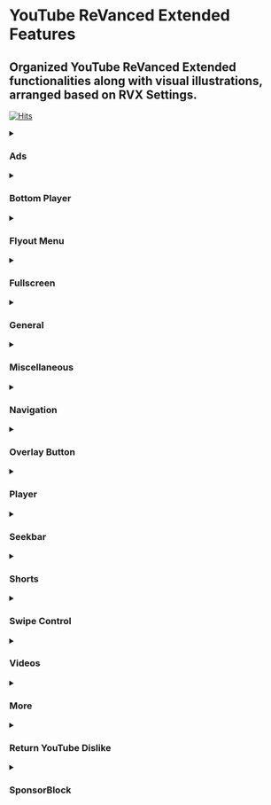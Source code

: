 # YouTube ReVanced Extended Features


## Organized YouTube ReVanced Extended functionalities along with visual illustrations, arranged based on RVX Settings.

[![Hits](https://hits.sh/github.com/kazimmt/rvx-features/hits.svg)](https://hits.sh/github.com/kazimmt/rvx-features/hits/)

<details>
<summary>

### Ads</summary>
<img src="/assets/youtube/header/ads.jpg" >
  
**Hide general ads**
>Removes general ads.
<img src="/assets/youtube/ads/hide-general-ads.jpg" >

**Hide image shelf**
>Hides image shelves from YouTube Feed
<img src="/assets/youtube/ads/hide-image-shelf.jpg" >

**Hide merchandise shelf**
>Hides merchandise ads from feed.
<img src="/assets/youtube/ads/hide-merchandise-shelf.jpg" >

**Hide paid promotion banner**
>Hides paid promotion banner from video
<img src="/assets/youtube/ads/hide-paid-promotion-banner.jpg" >

**Hide self sponsored cards**
>Hides self sponsored cards under video info.
<img src="/assets/youtube/ads/hide-self-sponsored-card.jpg" >

**View product Banner**
>Hides View products Banner from Video Player
<img src="/assets/youtube/ads/hide-view-products-banner.jpg" >

**Web search result**
>Hides web search results from search feed.
<img src="/assets/youtube/ads/hide-web-search-result.jpg" >

**Hide video ads**
>Removes ads in the video player.
<img src="/assets/youtube/ads/hide-video-ads.jpg" >

**Hide get premium**
>Hides the YouTube Premium promotion banner between the player and video description.
<img src="/assets/youtube/ads/hide-get-premium.jpg" >
</details>

<details>
<summary>

### Bottom Player</summary>
<img src="/assets/youtube/header/bottom-player.jpg" >

**Button container**

**Hide button container**
>Adds the options to hide action buttons under a video.
<img src="/assets/youtube/bottom-player/hide-button-container.jpg" >

**Comments**

**Hide channel guidelines**
>Hide community guidelines from comments.
<img src="/assets/youtube/bottom-player/hide-channel-guidelines.jpg" >

**Hide comments section**
>Adds options to hide comment component under a video.
<img src="/assets/youtube/bottom-player/hide-comment-section.jpg" >

**Hide thanks button**
>Hides super thanks button from comments.
<img src="/assets/youtube/bottom-player/hide-thanks-button.jpg" >

**Hide preview comment**
>Hides preview from comments
<img src="/assets/youtube/bottom-player/hide-preview-comment.jpg" >
</details>

<details>
<summary>

### Flyout Menu</summary>
<img src="/assets/youtube/header/flyout-menu.jpg" >

**Feed flyout panel**

**Hide feed flyout menu**
>Hides components from feed flyout menu.
<img src="/assets/youtube/flyout-menu/hide-feed-flyout-menu.jpg" >

**Player flyout panel**

**Enable old quality layout**
>Enables the original quality flyout menu.
<img src="/assets/youtube/flyout-menu/enable-old-quality-layout.jpg" >

**Hide flyout panel**
>Adds options to hide player settings flyout panel.
<img src="/assets/youtube/flyout-menu/hide-flyout-panel.jpg" >
</details>

<details>
<summary>

### Fullscreen</summary>
<img src="/assets/youtube/header/fullscreen.jpg" >

**Hide autoplay preview**
>Hides the autoplay preview container in the fullscreen.
<img src="/assets/youtube/fullscreen/hide-autoplay-preview.jpg" >

**Hide endscreen overlay**
>Hides endscreen overlay when swiping up while in fullscreen and at the end of videos.
<img src="/assets/youtube/fullscreen/hide-endscreen-overlay.jpg" >

**Hide fullscreen panels**
>Hides video description and comments panel in fullscreen view.
<img src="/assets/youtube/fullscreen/hide-fullscreen-panels.jpg" >

**Quick actions**

**Hide quick actions container**
>Adds the options to hide quick actions components in the fullscreen.
<img src="/assets/youtube/fullscreen/hide-quick-actions-container.jpg" >
```You can also hide them separately.```

**Experimental Flags**

**Enable compact controls overlay**
>Compact all control overlay in fullscressn.
<img src="/assets/youtube/fullscreen/enable-compact-controls-overlay.jpg"
</details>

<details>
<summary>

### General</summary>
<img src="/assets/youtube/header/general.jpg" >

**Disable forced auto captions**
>Disable forced captions from being automatically enabled.
<img src="/assets/youtube/general/disable-forced-auto-caption.jpg" >

**Enable tablet mini player**
>Enables the tablet mini player layout.
<img src="/assets/youtube/general/enable-tablet-mini-player.jpg" >

**Enable wide search bar**
>Replaces the search icon with a wide search bar. This will hide the YouTube logo when active.
<img src="/assets/youtube/general/enable-wide-search-bar.jpg" >

**Hide account menu**
>Hide account menu elements.
<img src="/assets/youtube/general/hide-account-menu-elements.jpg" >

**Hide auto player popup panels**
>Hide automatic popup panels (playlist or live chat) on video player.
<img src="/assets/youtube/general/hide-auto-player-popup.jpg" >

**Hide category bar**
>Hide the category bar at the top of the feed, at the top of related videos & from search result.
<img src="/assets/youtube/general/hide-category-bar.jpg" >

**Hide channel avatar section**
>Hides the channel avatar section of the subscription feed.
<img src="/assets/youtube/general/hide-channel-avatar-section.jpg" >

**Hide crowdfunding box**
>Hides the crowdfunding box between the player and video description.
<img src="/assets/youtube/general/hide-crowdfunding-box.jpg" >

**Hide email address**
>Hides the email address(handle) in the account switcher.
<img src="/assets/youtube/general/hide-email-address.jpg" >

**Hide floating microphone**
>Hide floating microphone button from search page.
<img src="/assets/youtube/general/hide-floating-microphone.jpg" >

**Hide load more button**
>Hides load more ˅ / show more ˅ button on search feed.
<img src="/assets/youtube/general/hide-load-more-button.jpg" >

**Hide mix playlists**
>Removes mix playlists from home feed and video player.
<img src="/assets/youtube/general/hide-mix-playlist.jpg" >

**Hide snackbar**
>Hides the snackbar action popup.
<img src="/assets/youtube/general/hide-snackbar.jpg" >

**Hide suggestions shelf**
>Hides the Breaking news/top news, continue watching, Explore more channels, Shopping & watch it again shelves.
<img src="/assets/youtube/general/hide-suggestions-shelf.jpg" >

**Hide trending searches**
>Hide trending searches in the search bar.
<img src="/assets/youtube/general/hide-search-terms.jpg" >

**Header switch**
>Add switch to change header. [Regular or Premium]
<img src="/assets/youtube/general/header-switch.jpg" >

**Layout**

**Hide album cards**
>Hides the album cards below the artist description.
<img src="/assets/youtube/general/hide-album-cards.jpg" >

**Hide browse store button**
>Hide browse store button from any channel.

**Hide channel member shelf**
>Hide member shelf from channel.
<img src="/assets/youtube/general/hide-channel-member-shelf.jpg" >

**Hide community post**
>Hides community posts on the homepage tab & also from subscriptions feed.
<img src="/assets/youtube/general/hide-community-post.jpg" >

**Hide expandable chip under video**
>Hides expandable chip under video
<img src="/assets/youtube/general/hide-expandable-chip.jpg" >

**Hide feed surveys**
>Hides survey on the homepage and subscription feed
<img src="/assets/youtube/general/hide-feed-survey.jpg" >

**Hide gray description**
>Hides 'People also watched this video' under a video
<img src="/assets/youtube/general/hide-gray-description.jpg" >

**Hide gray seperator**
>Hides annoying gray lines between Video & Community Post
<img src="/assets/youtube/general/hide-gray-seperator.jpg" >

**Hide info panels**
>Hides important information panels from feed/search
<img src="/assets/youtube/general/hide-info-panels.jpg" >

**Hide join Button**
>Hides join button besides subscribe button.
<img src="/assets/youtube/general/hide-join-button.jpg" >

**Hide latest posts**
>Hides latest posts panels from feed
<img src="/assets/youtube/general/hide-latest-post.jpg" >

**Hide medical panels**
>Hides medical panels from feed/search
<img src="/assets/youtube/general/hide-medical-panels.jpg" >

**Hide movies shelf**
>Hides movies shelf from search
<img src="/assets/youtube/general/hide-movies-shelf.jpg" >

**Hide official header**
>Hides official header from any search result
<img src="/assets/youtube/general/hide-official-header.jpg" >

**Hide Ticket shelf**
>Hides ticket shelf of any upcoming events from search & related videos.
<img src="/assets/youtube/general/hide-ticket-shelf.jpg" >

**Hide timed reaction**
>Hides Timed Reaction from video comments/live chat
<img src="/assets/youtube/general/hide-timed-reaction.jpg" >

**Description**

**Hide Chapters**
>Hides chapters from video description
<img src="/assets/youtube/general/hide-chapters.jpg" >

**Hide music section**
>Hides music section from video description
<img src="/assets/youtube/general/hide-music-section.jpg" >

**Hide place section**
>Hides place section from video description
<img src="/assets/youtube/general/hide-place-section.jpg" >

**Hide transcript section**
>Hides transcript section from video description
<img src="/assets/youtube/general/hide-transcript.jpg" >
</details>

<details>
<summary>

### Miscellaneous</summary>
<img src="/assets/youtube/header/miscellaneous.jpg" >

**Bypass ambient mode restrictions**
>Bypass ambient mode restrictions in battery saver mode.
<img src="/assets/youtube/miscellaneous/bypass-ambient-mode-restriction.jpg" >

**Enable external browser**
>Open URL outside the app in an external browser.
<img src="/assets/youtube/miscellaneous/enable-external-browser.jpg" >

**Enable new splash screen**
>Enabled the new splash screen (android 12+) tested by google.
<img src="/assets/youtube/miscellaneous/enable-new-splash-screen.jpg" >

**Enable open links directly**
>Skips over redirection URLs to external links.
<img src="/assets/youtube/miscellaneous/enable-open-links-directly.jpg" >

**Double back timeout**
>Set the number of seconds the double press back to exit.
<img src="/assets/youtube/miscellaneous/double-back-timeout.jpg" >

**Open default app settings**
>It allows you to set YouTube ReVanced Extended as default to open YouTube Links from anywhere.
<img src="/assets/youtube/miscellaneous/open-default-app-settings.jpg" >

**Open microG**
>Settings to Access MicroG Settings from YT directly.
<img src="/assets/youtube/miscellaneous/open-microg.jpg" >

***Experimental Flags***

**Disable quic Protocol**
>Disable CronetEngine's QUIC protocol. Read More: https://t.me/ReVancedBuildMMT/56259

**Enable force opus codec**
>Apply Opus codec instead of mp4a audio codec.
<img src="/assets/youtube/miscellaneous/enable-force-opus-codec.jpg" >

**Enable phone layout**
>Tricks the Tablet dpi to use some phone layout. (Community posts & Hide mix playlist will be availabe on tablet)
<img src="/assets/youtube/miscellaneous/enable-phone-layout.jpg" >

**Enable tablet layout**
>Tricks your phone dpi to change some layouts to Tablet layout (Community posts will not be available)
<img src="/assets/youtube/miscellaneous/enable-tablet-layout.jpg" >

**Enable VP9 codec**
>Forces the VP9 codec for videos. same vp9 codec setting that existed in Vanced. If your device is old enough or if your device's hardware specification isn't good enough. This option may work for you.
!<img src="/assets/youtube/miscellaneous/enable-vp9-codec.jpg" >

**Import / export setting**
>Options to Export Import ReVanced Extended Settings.
<img src="/assets/youtube/miscellaneous/import-export-settings.jpg" >

**Spoof app version**
>Spoof YouTube version to any old version to access some old features.
<img src="/assets/youtube/miscellaneous/spoof-app-version.jpg" >

```
Using Edit spoof app version, you can manually type any app version
```

**Spoof players parameter**
>Spoofs player parameters to prevent playback issues. You can also change Spoof player parameter type inside same settings. There are two types of Parameter. 1. **Player parameters of shors**, 2. **Player parameters of incognito mode**. Try another if one doesn't work for you.
<img src="/assets/youtube/miscellaneous/spoof-player-parameter.jpg" >

```
Don't forget to read side effects
```
</details>

<details>
<summary>

### Navigation</summary>
<img src="/assets/youtube/header/navigation.jpg" >

***Change homepage***

**Change homepage to subscriptions**
>Changes homepage to subscription feed. [When you start the app, the main feed becomes the subscription feed instead of the home feed]
<img src="/assets/youtube/navigation/change-homepage-to-subscription.jpg" >

**Enable tablet navigation Bar**
>Enables the tablet navigation bar.
<img src="/assets/youtube/navigation/enable-tablet-navigation-bar.jpg" >

***Hide navigation buttons***

**Hide create button**
>Hides create button from navigation.
<img src="/assets/youtube/navigation/hide-create-button.jpg" >

**Hide home button**
>Hides create button from navigation.
<img src="/assets/youtube/navigation/hide-home-button.jpg" >

**Hide library button**
>Hides library button from navigation.
<img src="/assets/youtube/navigation/hide-library-button.jpg" >

**Hide navigation label**
>Hides navigation button's label
<img src="/assets/youtube/navigation/hide-navigation-label.jpg" >

**Hide shorts button**
>Hides shorts button from navigation.
<img src="/assets/youtube/navigation/hide-shorts-button.jpg" >

**Hide subscriptions button**
>Hides subscriptions button from navigation.
<img src="/assets/youtube/navigation/hide-subscriptions-button.jpg" >

**Open library on app startup**
>When you start the app, the main page becomes the library instead of the home feed
<img src="/assets/youtube/navigation/open-library-on-app-startup.jpg" >

**Switch create with notification button**
>Switching the create button and notification button.
<img src="/assets/youtube/navigation/switch-create-with-notification.jpg" >
</details>

<details>
<summary>

### Overlay Button</summary>
<img src="/assets/youtube/header/overlay-button.jpg" >

**Always autorepeat button**
>Shows always autorepeat button on player. You can autorepeat any video by pressing this button.
<img src="/assets/youtube/overlay-button/always-autorepeat-button.jpg" >

**Copy video URL button**
>Shows copy video url button on player. You can copy video link directly by pressing this button.
<img src="/assets/youtube/overlay-button/copy-video-url-button.jpg" >

**Copy timestamp URL button**
>Shows copy timestamp url button on player. You can copy video link with current timestamp directly by pressing this button.
<img src="/assets/youtube/overlay-button/copy-timestamp-url-button.jpg" >

**External download button**
>Shows external button on player which allows you to download video locally.
<img src="/assets/youtube/overlay-button/external-download-button.jpg" >

**Speed dialog button**
>Shows speed dialog button on player. You can change/reset video speed using this button.
<img src="/assets/youtube/overlay-button/speed-dialog-button.jpg" >

**External downloader settings**
>Configure external download button with your favourite downloader app.
<img src="/assets/youtube/overlay-button/external-download-configure.jpg" >
To learn how to config, visit this: https://telegra.ph/Set-downloader-to-RVXRV-01-09
<details>
<summary>

***Experimental Flags***</summary>

**Hook download button**
>Hook native download button as external download button. Then native download button also work as a external downloader button.
<img src="/assets/youtube/overlay-button/hook-download-button.jpg" >
</details>
</details>

<details>
<summary>

### Player</summary>
<img src="/assets/youtube/header/player.jpg" >

**Hide audio track button**
>Hide the audio track button shown in the video player.
![](assets/youtube/player/Hide-audio-track-button.jpg)

**Hide autoplay button**
>Hides the captions button in the video player.
![](assets/youtube/player/Hide-autoplay-button.jpg)

**Hide captions button**
>Hides the captions button in the video player.
![](assets/youtube/player/Hide-captions-button.jpg)

**Hide cast button**
>Hides the cast button in the video player.
![](assets/youtube/player/Hide-cast-button.jpg)

**Hide channel watermark**
>Hides the channel watermark in the video player.
![](assets/youtube/player/Hide-channel-watermark.jpg)

**Hide collapse button**
>Hides the collapse button in the video player.
![](assets/youtube/player/Hide-collapse-button.jpg)

**Hide endscreen cards**
>Hides the suggested video cards at the end of a video.
![](assets/youtube/player/Hide-endscreen-cards.jpg)

**Hide info cards**
>Hides info-cards in videos.
![](assets/youtube/player/Hide-info-cards.jpg)

**Hide live chat button**
>Hides the live chat button in the video player (for old layout).
![](assets/youtube/player/Hide-live-chat-button.jpg)

**Hide player button background**
>Hides dark filter layer from player button.
![](assets/youtube/player/Hide-player-button-background.jpg)

**Hide player overlay filter**
>Removes the dark filter layer from player when you tap on it.
![](assets/youtube/player/Hide-player-overlay-filter.jpg)

**Hide previous & next button**
>Hides the previous and next button in the player controller.
![](assets/youtube/player/Hide-previous-and-next-button.jpg)

**Hide seek message**
>Hides the 'Slide left or right to seek' message container.
![](assets/youtube/player/Hide-seek-message.jpg)

**Hide speed overlay**
>Hides speed overlay in player.
![](assets/youtube/player/Hide-speed-overlay.jpg)

**Hide suggested actions**
>Hide the suggested actions bar inside the player.
![](assets/youtube/player/Hide-suggested-actions.jpg)

**Hide youtube music button**
>Hides the YouTube Music button in the video player.
![](assets/youtube/player/Hide-youtube-music-button.jpg)

***Experimental Flags***

**Hide film strip overlay**
>Hide flimstrip overlay on swipe controls.
![](assets/youtube/player/Hide-filmstrip-overlay.jpg)

***Haptic feedback***

**Disable haptic feedback in various situation**
>Disables haptic feed from below functionalities.
![](assets/youtube/player/Disable-haptic-feedback.jpg)
</details>

<details>
<summary>

### Seekbar</summary>
<img src="/assets/youtube/header/seekbar.jpg" >

***Work in progress!!***

**Enable custom seekbar color**
>Adds an option to change dark mode gray seekbar color to any color.

**Custom seekbar color value**
>You can set any color with hex color code.

**Enable new thumbnail preview**
>Enables a new type of thumbnail preview.

**Enable seekbar tapping**
>Enables tap-to-seek on the seekbar of the video player.

**Enable time stamp speed**
>Adds the current video speed in brackets next to the current time.

**Hide seekbar in video player**
>Hides the seekbar in video player.

**Hide seekbar in video thumbnails**
>Hides the seekbar in video thumbnails.

**Hide time stamp**
>Hides timestamp in video player.

</details>

<details>
<summary>

### Shorts</summary>
<img src="/assets/youtube/header/shorts.jpg" >

***Work in progress!!***

**Hide shorts shelf**
>Hides shorts shelf from Feed.

***Shorts player***

**Disable shorts player at app startup**
>Disables playing YouTube Shorts when launching YouTube.

**Hide comments button**
>Hides comments button from shorts.

**Hide info panels**
>Hides important info panel in shorts. 

**Hide join button**
>Hides join button in shorts.

**Hide like button**
>Hides like button in shorts.

**Hide paid promotion banner**
>Hides paid promotion banner in shorts.

**Hide remix button**
>Hides remix button in shorts

**Hide share button**
>Hides share button in shorts.

**Hide subscrioptions button**
>Hides subscription button in shorts.

**Hide thanks button**
>Hide thanks button in shorts comments.

***Experimental Flags***

**Hide navigation bar**
>Hide navigation bar when playing shorts.

**Hide toolbar**
</details>

<details>
<summary>

### Swipe Control</summary>
<img src="/assets/youtube/header/swipe-control.jpg" >

***Work in progress!!***

**Enable auto-brightness by swiping**
>Makes the brightness of HDR videos follow the system default by swiping the player.

**Enable brightness gesture**
>Enable brightness swipe control.

**Enable volume gesture**
>Enables volume swipe control.

**Enable press-to-swipe gesture**
>Enables long press to swipe control instead of normal swipe.

**Enable press-to-swipe haptic feedback**
>Feels haptic feedback when try to use press-to-swipe gesture.

**Swipe background visibility**
>Can set the visibility of swipe overlay background.

**Swipe magnitude threshold**
>Can set the amount of threshold for swipe to occur.

**Swipe overlay text size**
>Can set the text size for swipe overlay. 

**Swipe overlay timeout**
>Can set the time (in millisecond) the overlay is visible.

***Experimental Flags***

**Disable auto HDR brightness**
>Disable the brightness to set HDR automatically.

**Enable save and restore brightness**
>Saves & restores the brightness when exiting or entering fullscreen.
</details>

<details>
<summary>

### Videos</summary>
<img src="/assets/youtube/header/videos.jpg" >

***Work in progress!!***

**Default video quality**
>Adds ability to set default video quality.

**Default video speed**
>Adds ability to set default video speed.

**Disable HDR video
>Disables HDR video experience.

**Disable video speed in live stream**
>Disables video speed function in live stream.

**Enable custom video speed**
>Adds more video speed options.

```
With edit custom video speeds settings, you can manually type custom video speed you want
```

**Enable save video quality**
>Whenever you change the video quality while watching video, it remembers the new video quality.

**Enable save video speed**
>Whenever you change the video speed while watching video, it remembers the new video speed.
</details>

<details>
<summary>

### More</summary>
<img src="/assets/youtube/header/more.jpg" >

**add-splash-animation**
>Adds splash animation, which was removed in YT v18.19.36+. This patch cannot be used with custom-branding-icon patch.

**custom-branding-icon-mmt**
>Changes the YouTube launcher icon to MMT.

**custom-branding-youtube-name**
>Rename the YouTube app to the name specified in options.json.

**custom-package-name**
>Specifies the package name for YouTube and YT Music in the MicroG build.

**enable-debug-logging**
>Adds debugging options.

**enable-minimized-playback**
>Enables minimized and background playback.

**force-hide-player-button-background**
>Force removes the background from the video player buttons.

**hide-pip-notification**
>Disable pip notification when you first launch pip mode.

**hide-tooltip-content**
>Hides the tooltip box that appears on first install.

**language-switch**
>Add in-app language switch toggle.

**materialyou**
>Applies the MaterialYou theme for Android 12+ to YouTube.

**settings**
>Applies mandatory patches to implement ReVanced settings into the application.

**theme**
>Change the app's theme to the values specified in options.json.

**translations**
>Add Crowdin translations for YouTube ReVanced Extended settings.


```
Settings for some of these features are not available in ReVanced Extended Settings Page
```

**Work in progress!!**
</details>

<details>
<summary>

### Return YouTube Dislike</summary>
<img src="/assets/youtube/header/return-youtube-dislike.jpg" >

***Work in progress!!***

**Enable Return YouTube Dislike**
>Shows the dislike count of videos using the Return YouTube Dislike API.

**Show dislikes on Shorts**
>Return YouTube Dislike now support Shorts videos. It also shows the dislike count of shorts video using the RYD API.

**Dislikes as percentage**

**Compact like button**
</details>

<details>
<summary>

### SponsorBlock</summary>
<img src="/assets/youtube/header/sponsorblock.jpg" >

***Work in progress!!***

**Enable SponsorBlock**
>Integrates SponsorBlock which allows skipping undesired video segments, such as sponsored content.

***Appearance***

**Show voting button**

**Use compact skip button**

**Automatically hide skip button**

**Show a toast when skipping automatically**

**Show video length without segment**

**Change segment behaviour**

***Creating new segment***

**Show create new segment button**

**Adjust new segment step**
</details>

